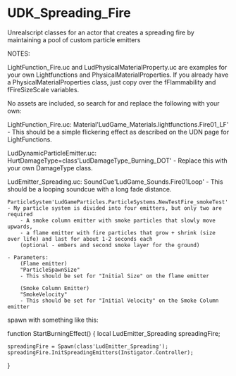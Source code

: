 UDK_Spreading_Fire
==================

Unrealscript classes for an actor that creates a spreading fire by maintaining a pool of custom particle emitters



NOTES:

LightFunction_Fire.uc and LudPhysicalMaterialProperty.uc are examples for your own Lightfunctions and PhysicalMaterialProperties.
If you already have a PhysicalMaterialProperties class, just copy over the fFlammability and fFireSizeScale variables.

No assets are included, so search for and replace the following with your own:

LightFunction_Fire.uc:
	Material'LudGame_Materials.lightfunctions.Fire01_LF'
	- This should be a simple flickering effect as described on the UDN page for LightFunctions.
	
LudDynamicParticleEmitter.uc:
	HurtDamageType=class'LudDamageType_Burning_DOT'
	- Replace this with your own DamageType class.

LudEmitter_Spreading.uc:
	SoundCue'LudGame_Sounds.Fire01Loop'
	- This should be a looping soundcue with a long fade distance.
	
	ParticleSystem'LudGameParticles.ParticleSystems.NewTestFire_smokeTest'
	- My particle system is divided into four emitters, but only two are required
		- A smoke column emitter with smoke particles that slowly move upwards,
		- a flame emitter with fire particles that grow + shrink (size over life) and last for about 1-2 seconds each
		(optional - embers and second smoke layer for the ground)
		
	- Parameters:
		(Flame emitter)
		"ParticleSpawnSize"
		- This should be set for "Initial Size" on the flame emitter
		
		(Smoke Column Emitter)
		"SmokeVelocity"
		- This should be set for "Initial Velocity" on the Smoke Column emitter



spawn with something like this:

function StartBurningEffect()
{
	local LudEmitter_Spreading spreadingFire;
	
	spreadingFire = Spawn(class'LudEmitter_Spreading');
	spreadingFire.InitSpreadingEmitters(Instigator.Controller);
}